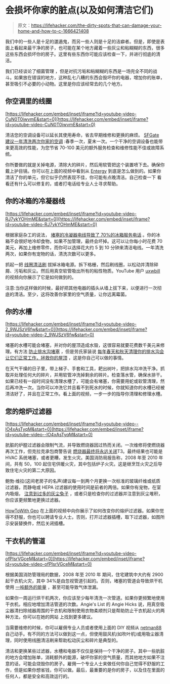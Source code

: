 # 会损坏你家的脏点(以及如何清洁它们)

> 原文：<https://lifehacker.com/the-dirty-spots-that-can-damage-your-home-and-how-to-c-1666421408>

我们中的一些人是十足的邋遢鬼，而另一些人则是十足的洁癖者。但是，即使是表面上看起来最干净的房子，也可能在某个地方藏着一些灰尘和粘糊糊的东西，很多这些东西会损坏你的房子。这里有些东西你可能应该检查一下，并进行彻底的清洁。



我们已经谈论了细菌管理 ，但是对抗污垢和粘糊糊的东西是一场完全不同的战斗。如果放在错误的地方，这种乱七八糟的东西会毁坏你的电器，增加你的账单，甚至吸引不必要的小动物。这里是你应该经常去的几个地方。

## 你空调里的线圈

 [https://lifehacker.com/embed/inset/iframe?id=youtube-video-CuN0T0iwvmE&start=0](https://lifehacker.com/embed/inset/iframe?id=youtube-video-CuN0T0iwvmE&start=0) 

清洁您的空调设备可以延长其使用寿命，省去早期维修和更换的麻烦。 [SFGate 建议一年清洗两次你家的空调](http://homeguides.sfgate.com/clean-outdoor-central-air-unit-20242.html) :春季一次，夏末一次。一个干净的空调设备也能带来更高效的性能，为您节省 70-100 美元的额外服务检查和维修性能不佳或故障系统。

你所要做的就是关掉电源，清除大的碎片，然后用软管把这个装置喷下去。确保你戴上护目镜。你可以在上面的视频中看到从 [Entergy](http://www.entergy.com/) 到底是怎么做到的。如果你清洁了你的单元，但它似乎仍然表现不佳，你可能有点晚清洁。自己检查一下 看看还有什么可以修复的，或者打电话给专业人士寻求帮助。

## 你的冰箱的冷凝器线

 [https://lifehacker.com/embed/inset/iframe?id=youtube-video-RJ7ykYOHmME&start=0](https://lifehacker.com/embed/inset/iframe?id=youtube-video-RJ7ykYOHmME&start=0) 

根据家庭杂工的说法， [堵塞的冷凝器电线导致了 70%的冰箱服务电话](http://www.familyhandyman.com/appliance-repair/refrigerator-repair/how-to-avoid-refrigerator-repairs/view-all) 。你的冰箱不会很好地冷却食物，如果不加管理，最终会坏掉。这可以让你每小时花费 70 美元，再加上维修零件，而你可以选择花大约 5 到 10 分钟来清洁电线。一年清洗两次，如果你有宠物的话，清洗次数可以更多。

抓起一把 [线圈清洁刷](http://www.amazon.com/Flexible-Dryer-Vent-Refrigerator-Brush/dp/B0046OEAHK?asc_campaign=InlineText&asc_refurl=https://lifehacker.com/the-dirty-spots-that-can-damage-your-home-and-how-to-c-1666421408&asc_source=&tag=kinjalifehackerlink-20) 拔掉冰箱电源。拆下格栅，然后刷线圈，以松动并清除碎屑、污垢和灰尘。然后用真空软管吸出所有的粘性物质。YouTube 用户 [uxwbill](https://www.youtube.com/channel/UC-qk91J4pvGetPvjU7vrT6A) 的视频向你展示了它是如何做到的。

注意:当你这样做的时候，最好把其他电器的插头从墙上拔下来，以便进行一次彻底的清洁。至少，这将改善你家里的空气质量，让你远离霉菌。

## 你的水槽

 [https://lifehacker.com/embed/inset/iframe?id=youtube-video-2_9WJSzV6fw&start=0](https://lifehacker.com/embed/inset/iframe?id=youtube-video-2_9WJSzV6fw&start=0) 

堵塞的水槽可能会堵塞，并对你的屋顶造成水毁，这很容易就要花费数千美元来修理。有方法 [防止排水沟堵塞](https://lifehacker.com/prevent-leaves-from-clogging-your-gutters-with-these-qu-1658709748) ，但是劳氏家装说 [每年春天和秋天清理你的排水沟会让它们正常工作，拯救你的屋顶](http://www.lowes.com/cd_Gutter+Cleaning+and+Repair_1394476291897_) ，这是你自己可以做的事情。

在天气干燥的日子里，带上梯子、手套和工具，耙出树叶，把排水沟冲洗干净。抓取并处理任何大的碎片，并用软管冲洗掉剩余的碎片。检查落水管，确保水排干。如果已经有一段时间没有清理水槽了，可能会有堵塞，你需要用蛇或软管清理，然后再冲洗一次。当你可以冲洗它并且看不到死水的时候，你就知道你的水槽已经被清洁好了，并且在正常工作。看上面的视频，一步一步的指导你清理和修理水槽。

## 您的熔炉过滤器

 [https://lifehacker.com/embed/inset/iframe?id=youtube-video--lO4xAsTyqM&start=0](https://lifehacker.com/embed/inset/iframe?id=youtube-video--lO4xAsTyqM&start=0) 

肮脏的炉膛过滤器会限制气流，并导致燃烧器因过热而关闭。一次维修将使燃烧器再次工作，但克拉克承包商警告说 [燃烧器最终将永远关闭](http://www.clarkecontractors.com/2011/10/importance-of-changing-your-furnace-filter/)T3。最终结果也可能是 HVAC 系统堵塞，或者更糟，发生火灾。美国消防局报告称，2008 年至 2010 年间，共有 50，100 起住宅供暖火灾，其中包括炉子火灾。这是继烹饪火灾之后导致住宅火灾的第二大原因。

鲍勃·维拉(这间老房子的名声)建议每一到两个月更换一次标准的玻璃纤维或纸质过滤器，而静电或 HEPA 过滤器的使用时间是前者的两倍。如果你有宠物，在室内吸烟， [注意到过多的灰尘兔子](https://lifehacker.com/make-your-home-dust-proof-5175243) ，或者只是检查你的过滤器并注意到灰尘堆积，你应该更频繁地更换过滤器。

[HowToWith Geo](https://www.youtube.com/channel/UC7vstLCUimxLJ5M5F0k_DQg) 在上面的视频中向你展示了如何改变你的熔炉过滤器。如果你觉得不舒服，你也可以聘请专业人士。否则，打开过滤器插槽，取下过滤器，如图所示安装替换件，然后关闭插槽。

## **干衣机的管道**

 [https://lifehacker.com/embed/inset/iframe?id=youtube-video-ofPIsrVGceM&start=0](https://lifehacker.com/embed/inset/iframe?id=youtube-video-ofPIsrVGceM&start=0) 

根据美国消防管理局的数据，2008 年至 2010 年 期间，住宅建筑中大约有 2900 起干衣机火灾，其中 34%是由忽视管道引起的。否则，堵塞的管道会导致烘干机使用 [一吨额外的能量](https://lifehacker.com/clean-dryer-ducts-to-improve-efficiency-and-save-money-5886277) ，甚至可能导致气体泄漏。

如果你一周运行烘干机两次，你应该至少每年清洗一次管道。如果你更频繁地使用干衣机，相应地增加清洁管道的次数。Angie's List 的 Angie Hicks 说，用真空吸尘器清扫除绒器周围的干衣机和限制使用衣物柔顺剂只是帮助防止干衣机起火的两种方法，你可以在她的网站 上找到更多建议。

当需要维修的时候，你可以雇佣专业人员或者使用上面的 DIY 视频从 [netman88](https://www.youtube.com/channel/UCHu7CEWtyw7oJo1saPCuVwg) 自己动手。有不同的方法可以做到这一点，但使用鼓风机(如吹叶机)或用吸尘器清理，同时使用线圈清洁刷来帮助松动灰尘和碎片是典型的。

清洁和更换某些过滤器，水槽和电器不仅仅是保持一个干净的房子。其中一些肮脏的地方会增加账单，消耗额外的能源，破坏你家的空气质量，而其他地方如果不注意的话，可能会烧毁你的房子。雇佣一个专业人士来做任何你自己觉得不舒服的工作，但是如果你想省钱，你可以做。最后，最重要的是你的房子，以及住在里面的任何人，都是安全和高效运行的。